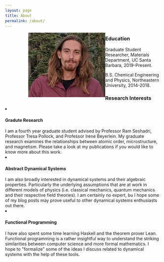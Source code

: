 ```yaml
---
layout: page
title: About
permalink: /about/
---
```

<body>
<p>
<img src="/assets/images/Jmayer_headshot.jpg" align="left" width="250" style="padding-left:75px;">
</p>
<h3>Education</h3>
<p align="left">
Graduate Student Researcher, Materials Department, UC Santa Barbara, 2019-Present.
</p>
<p align="left">
B.S. Chemical Engineering and Physics, Northeastern University, 2014-2018.
</p>
<h3>Research Interests</h3>
<li> <h4> Gradute Research </h4>
I am a fourth year graduate student advised by Professor Ram Seshadri, Professor Tresa Pollock, and Professor Irene Beyerlein. My graduate research examines the relationships between atomic order, microstructure, and magnetism. Please take a look at my publications if you would like to know more about this work.</li>
<li> <h4> Abstract Dynamical Systems </h4> 
I am also broadly interested in dynamical systems and their algebraic properties. Particularly the underlying assumptions that are at work in different models of physics (i.e. classical mechanics, quantum mechanics and their respective field theories). I am certainly no expert, bu I hope some of my blog posts may prove useful to other dynamical systems enthusiasts out there.</li>
<li> <h4> Functional Programming </h4> 
I have also spent some time learning Haskell and the theorem prover Lean. Functional programming is a rather insightful way to understand the striking similarities between computer science and more formal mathematics. I hope to "formalize" some of the ideas I discuss related to dynamical systems with the help of these tools.  
</li>

